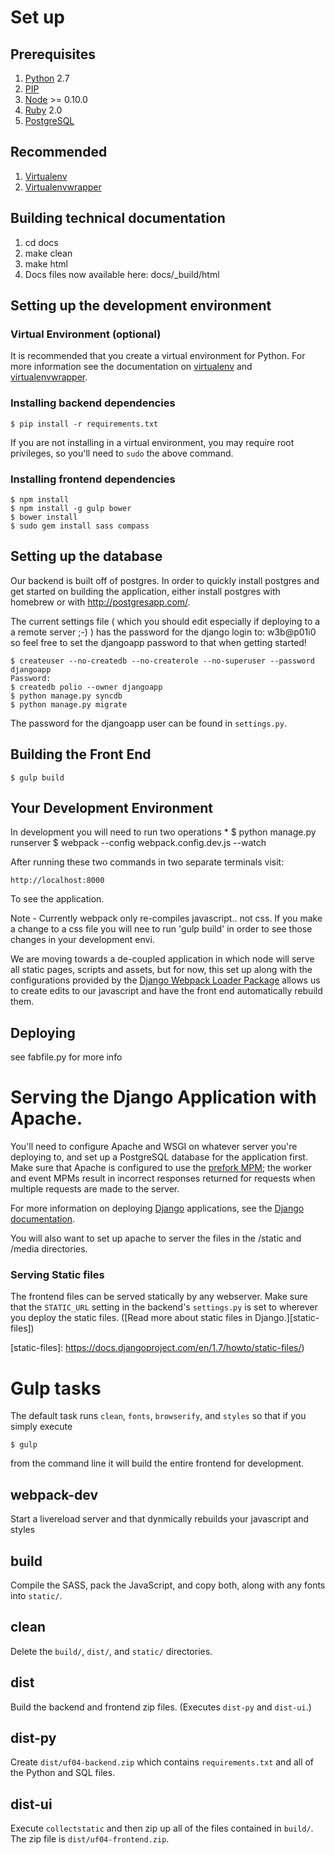 # Set up

## Prerequisites

1. [Python][] 2.7
2. [PIP][]
3. [Node][] >= 0.10.0
4. [Ruby][] 2.0
5. [PostgreSQL][]

## Recommended

1. [Virtualenv][]
2. [Virtualenvwrapper][]

## Building technical documentation

1. cd docs
2. make clean
3. make html
4. Docs files now available here: docs/_build/html

## Setting up the development environment

### Virtual Environment (optional)

It is recommended that you create a virtual environment for Python. For more
information see the documentation on [virtualenv][] and [virtualenvwrapper][].

### Installing backend dependencies

    $ pip install -r requirements.txt

If you are not installing in a virtual environment, you may require root
privileges, so you'll need to `sudo` the above command.

### Installing frontend dependencies

    $ npm install
    $ npm install -g gulp bower
    $ bower install
    $ sudo gem install sass compass


## Setting up the database

Our backend is built off of postgres.  In order to quickly install postgres and
get started on building the application, either install postgres with homebrew
or with http://postgresapp.com/.

The current settings file ( which you should edit especially if deploying to
a a remote server ;-) ) has the password for the django login to: w3b@p01i0
so feel free to set the djangoapp password to that when getting started!

    $ createuser --no-createdb --no-createrole --no-superuser --password djangoapp
    Password:
    $ createdb polio --owner djangoapp
    $ python manage.py syncdb
    $ python manage.py migrate

The password for the djangoapp user can be found in `settings.py`.

## Building the Front End

    $ gulp build

## Your Development Environment

In development you will need to run two operations *
     $ python manage.py runserver
     $ webpack --config webpack.config.dev.js --watch

After running these two commands in two separate terminals visit:

    http://localhost:8000

To see the application.

Note - Currently webpack only re-compiles javascript.. not css. If you make a
change to a css file you will nee to run 'gulp build' in order to see those
changes in your development envi.

We are moving towards a de-coupled application in which node will serve
all static pages, scripts and assets, but for now, this set up along with the
configurations provided by the [Django Webpack Loader
Package](https://github.com/owais/django-webpack-loader/) allows us to create
edits to our javascript and have the front end automatically rebuild them.

## Deploying ##

see fabfile.py for more info


# Serving the Django Application with Apache.

You'll need to configure Apache and WSGI on whatever server you're deploying to,
and set up a PostgreSQL database for the application first. Make sure that
Apache is configured to use the
[prefork MPM](https://httpd.apache.org/docs/2.4/mpm.html); the worker and event
MPMs result in incorrect responses returned for requests when multiple requests
are made to the server.

For more information on deploying [Django][] applications, see the
[Django documentation](https://docs.djangoproject.com/en/1.8/howto/deployment/wsgi/).

You will also want to set up apache to server the files in the /static and
/media directories.

### Serving Static files

The frontend files can be served statically by any webserver. Make sure that
the `STATIC_URL` setting in the backend's `settings.py` is set to wherever you
deploy the static files. ([Read more about static files in Django.][static-files])

[static-files]: https://docs.djangoproject.com/en/1.7/howto/static-files/)

# Gulp tasks

The default task runs `clean`, `fonts`, `browserify`, and `styles` so that if
you simply execute

    $ gulp

from the command line it will build the entire frontend for development.

## webpack-dev

Start a livereload server and that dynmically rebuilds your javascript
and styles  

## build

Compile the SASS, pack the JavaScript, and copy both, along with any fonts into
`static/`.

## clean

Delete the `build/`, `dist/`, and `static/` directories.

## dist

Build the backend and frontend zip files. (Executes `dist-py` and `dist-ui`.)

## dist-py

Create `dist/uf04-backend.zip` which contains `requirements.txt` and all of the
Python and SQL files.

## dist-ui

Execute `collectstatic` and then zip up all of the files contained in `build/`.
The zip file is `dist/uf04-frontend.zip`.


[Django]: https://djangoproject.com/
[Node]: http://nodejs.org/
[PIP]: https://pip.pypa.io/en/latest/
[PostgreSQL]: http://www.postgresql.org/
[Python]: http://python.org
[Ruby]: https://www.ruby-lang.org/en/
[Virtualenv]: https://virtualenv.pypa.io/en/latest/
[Virtualenvwrapper]: https://virtualenvwrapper.readthedocs.org/en/latest/
